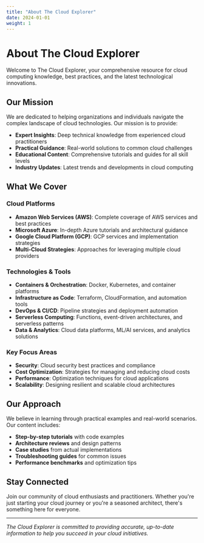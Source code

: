 ```yaml
---
title: "About The Cloud Explorer"
date: 2024-01-01
weight: 1
---
```


# About The Cloud Explorer

Welcome to The Cloud Explorer, your comprehensive resource for cloud computing knowledge, best practices, and the latest technological innovations.

## Our Mission

We are dedicated to helping organizations and individuals navigate the complex landscape of cloud technologies. Our mission is to provide:

- **Expert Insights**: Deep technical knowledge from experienced cloud practitioners
- **Practical Guidance**: Real-world solutions to common cloud challenges
- **Educational Content**: Comprehensive tutorials and guides for all skill levels
- **Industry Updates**: Latest trends and developments in cloud computing

## What We Cover

### Cloud Platforms
- **Amazon Web Services (AWS)**: Complete coverage of AWS services and best practices
- **Microsoft Azure**: In-depth Azure tutorials and architectural guidance
- **Google Cloud Platform (GCP)**: GCP services and implementation strategies
- **Multi-Cloud Strategies**: Approaches for leveraging multiple cloud providers

### Technologies & Tools
- **Containers & Orchestration**: Docker, Kubernetes, and container platforms
- **Infrastructure as Code**: Terraform, CloudFormation, and automation tools
- **DevOps & CI/CD**: Pipeline strategies and deployment automation
- **Serverless Computing**: Functions, event-driven architectures, and serverless patterns
- **Data & Analytics**: Cloud data platforms, ML/AI services, and analytics solutions

### Key Focus Areas
- **Security**: Cloud security best practices and compliance
- **Cost Optimization**: Strategies for managing and reducing cloud costs
- **Performance**: Optimization techniques for cloud applications
- **Scalability**: Designing resilient and scalable cloud architectures

## Our Approach

We believe in learning through practical examples and real-world scenarios. Our content includes:

- **Step-by-step tutorials** with code examples
- **Architecture reviews** and design patterns
- **Case studies** from actual implementations
- **Troubleshooting guides** for common issues
- **Performance benchmarks** and optimization tips

## Stay Connected

Join our community of cloud enthusiasts and practitioners. Whether you're just starting your cloud journey or you're a seasoned architect, there's something here for everyone.

---

*The Cloud Explorer is committed to providing accurate, up-to-date information to help you succeed in your cloud initiatives.*